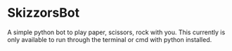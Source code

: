 # SkizzorsBot
A simple python bot to play paper, scissors, rock with you.
This currently is only available to run through the terminal or cmd with python installed.
